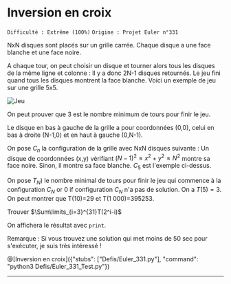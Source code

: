 # Inversion en croix
`Difficulté : Extrême (100%)`
`Origine : Projet Euler n°331`

NxN disques sont placés sur un grille carrée. Chaque disque a une face blanche et une face noire.

A chaque tour, on peut choisir un disque et tourner alors tous les disques de la même ligne et colonne : Il y a donc 2N-1 disques retournés. Le jeu fini quand tous les disques montrent la face blanche. Voici un exemple de jeu sur une grille 5x5.

![Jeu](https://projecteuler.net/project/images/p331_crossflips3.gif)

On peut prouver que 3 est le nombre minimum de tours pour finir le jeu.

Le disque en bas à gauche de la grille a pour coordonnées (0,0), celui en bas à droite (N-1,0) et en haut à gauche (0,N-1).

On pose $`C_n`$ la configuration de la grille avec NxN disques suivante : Un disque de coordonnées (x,y) vérifiant $`(N-1)^2\leq x^2 + y^2 \leq N^2`$ montre sa face noire. Sinon, il montre sa face blanche. $`C_5`$ est l'exemple ci-dessus.

On pose $`T_N)`$ le nombre minimal de tours pour finir le jeu qui commence à la configuration $`C_N`$ or 0 if configuration $`C_N`$ n'a pas de solution. On a $`T(5)=3`$. On peut montrer que T(10)=29 et T(1 000)=395253.

Trouver $`\Sum\limits_{i=3}^{31}T(2^i-i)`$

On affichera le résultat avec `print`.

Remarque : Si vous trouvez une solution qui met moins de 50 sec pour s'exécuter, je suis très intéressé !

@[Inversion en croix]({"stubs": ["Defis/Euler_331.py"], "command": "python3 Defis/Euler_331_Test.py"})

---
